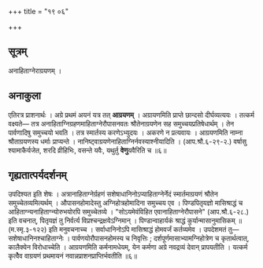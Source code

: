 +++
title = "१९ ०६"

+++
## सूत्रम्
अनाहिताग्नेराग्रयणम् ।

## अनाकुला
एतिरत्र प्राशनार्थः ।
अग्रे प्रथमं अयनं यत्र तत् **आग्रयणम्** ।
अग्रायणमिति प्राप्ते छान्दसो दीर्घव्यत्ययः ।
तत्कर्म वक्ष्यते— तत्र अनाहिताग्निग्रहणमाहिताग्नेरौपासनवतः श्रौतेनाग्रयणेन सह समुच्चयप्रतिषेधार्थम् ।
तेन पार्वणादिषु समुच्चयो भवति ।
तत्र स्मार्तस्य करणेऽभ्युदयः ।
अकरणे न प्रत्यवायः ।
आग्रयणमिति नाम्ना श्रौताग्रयणस्य धर्माः प्राप्यन्ते ।
नानिष्ट्वाग्रयणेनाहिताग्निर्नवस्याश्नीयादिति ।
(आप.श्रौ.६-२९-२.) वर्षासु श्यामाकैर्यजेत, शरदि व्रीहिभिः, वसन्ते यवैः, यथुर्तु **वेणु**यवैरिति च ॥६॥

## गृह्यतात्पर्यदर्शनम्
उपदिश्यत इति शेषः ।
अत्रानाहिताग्नेर्ग्रहणं सशेषाधानिनोऽप्याहिताग्नेर्नेदं स्मार्तमाग्रयणं श्रौतेन समुच्चेतव्यमित्यर्थम् ।
औपासनहोमादेस्तु अग्निहोत्रहोमादिना समुच्चय एव ।
पिण्डपितृयज्ञो मासिश्राद्धं च आहिताग्न्यनाहिताग्न्योरुभयोरपि समुच्चेतव्ये ।
"सोऽयमेवंविहित एवानाहिताग्नेरौपासने" (आप.श्रौ.६-२८.) इति वचनात्, पितृयज्ञं तु निर्वर्त्य विप्रश्चन्द्रक्षयेऽग्निमान् ।
पिण्डान्वाहार्यकं श्राद्धं कुर्यान्मासानुमासिकम् ॥
(म.स्मृ.३-१२२) इति मनुवचनाच्च ।
सर्वाधानिनोऽपि मासिश्राद्धं होमवर्जं कर्तव्यमेव । उपदेशमतं तु— सशेषाधानिनश्चाहिताग्नेः ।
पार्वणयोरौपासनहोमस्य च निवृत्तिः ; दर्शपूर्णमासाभ्यामग्निहोत्रेण च कृतार्थत्वात्, कालैक्येन विरोधाच्चेति ।
आग्रयणमिति कर्मनामधेयम्, येन कर्मणा अग्रे नवद्रव्यं देवान् प्रापयतीति ।
यत्कर्म कृत्वेैव वाग्रयणं प्रथमायनं नवान्नप्राशनप्राप्तिर्भवतीति ॥६॥

